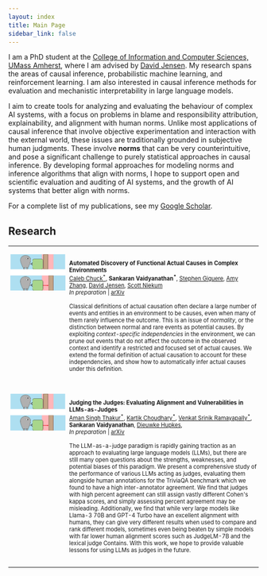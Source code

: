 ```yaml
---
layout: index
title: Main Page
sidebar_link: false
---
```


<style>

table {
  margin-bottom: 1rem;
  width: 100%;
  font-size: 80%;
  border: 0px solid rgba(0, 0, 0, 0);
  border-collapse: collapse;
}

td,
th {
  padding: 1rem .25rem;
  border: 0px solid $border-color;
}

th {
  text-align: left;
}

tbody tr:nth-child(odd) td,
tbody tr:nth-child(odd) th {
  background-color: transparent;
}

paper {
 color: #; 
 font-weight:bold;
}

</style>

I am a PhD student at the [College of Information and Computer Sciences, UMass Amherst](https://www.cics.umass.edu/), where I am advised by [David Jensen](https://people.cs.umass.edu/~jensen/). My research spans the areas of causal inference, probabilistic machine learning, and reinforcement learning. I am also interested in causal inference methods for evaluation and mechanistic interpretability in large language models. 

I aim to create tools for analyzing and evaluating the behaviour of complex AI systems, with a focus on problems in blame and responsibility attribution, explainability, and alignment with human norms. Unlike most applications of causal inference that involve objective experimentation and interaction with the external world, these issues are traditionally grounded in subjective human judgments. These involve <b>norms</b> that can be very counterintuitive, and pose a significant challenge to purely statistical approaches in causal inference. By developing formal approaches for modeling norms and inference algorithms that align with norms, I hope to support open and scientific evaluation and auditing of AI systems, and the growth of AI systems that better align with norms. 

For a complete list of my publications, see my [Google Scholar](https://scholar.google.com/citations?user=DbeHYRcAAAAJ&hl=en&oi=sra).

## Research

<table width="100%" align="center" border="0" cellspacing="0" cellpadding="20">


<tr>
       <td width="20%"  valign="top">
            <img src="/images/projects/IVP.png" alt="lean" style="vertical-align:center; horiz-align:left; width: 100%; margin:0px 0px; border-radius:0%"/> 
     </td>
     <td valign="top" width="65%">
          <p>
              <paper>Automated Discovery of Functional Actual Causes in Complex Environments</paper>
                <br>
                <a href='http://calcharles.github.io/'>Caleb Chuck<sup>*</sup></a>,
                <b>Sankaran Vaidyanathan<sup>*</sup></b>,    
                <a href='https://sgiguerecs.com/'>Stephen Giguere</a>,
                <a href='https://amyzhang.github.io/'>Amy Zhang</a>,
                <a href='https://people.cs.umass.edu/~jensen/'>David Jensen</a>,
                <a href='https://people.cs.umass.edu/~sniekum/'>Scott Niekum</a>
                <br>
       <i>In preparation</i> | <a href='https://arxiv.org/pdf/2404.10883.pdf'>arXiv</a>
       <br><br>
       Classical definitions of actual causation often declare a large number of events and entities in an environment to be causes, even when many of them rarely influence the outcome. This is an issue of <i>normality</i>, or the distinction between normal and rare events as potential causes. By exploiting <i>context-specific independencies</i> in the environment, we can prune out events that do not affect the outcome in the observed context and identify a restricted and focused set of actual causes. We extend the formal definition of actual causation to account for these independencies, and show how to automatically infer actual causes under this definition.
          </p>  
     </td>
   </tr>

<tr>
       <td width="20%"  valign="top">
            <img src="/images/projects/IVP.png" alt="lean" style="vertical-align:center; horiz-align:left; width: 100%; margin:0px 0px; border-radius:0%"/> 
     </td>
     <td valign="top" width="65%">
          <p>
              <paper>Judging the Judges: Evaluating Alignment and Vulnerabilities in LLMs-as-Judges</paper>
                <br>
                <a href='https://www.linkedin.com/in/singh96aman/'>Aman Singh Thakur<sup>*</sup></a>,
                <a href='https://www.mlbykartik.com/'>Kartik Choudhary<sup>*</sup></a>,
                <a href='https://www.linkedin.com/in/venkat-srinik-ramayapally-18565a170/'>Venkat Srinik Ramayapally<sup>*</sup></a>,
                <b>Sankaran Vaidyanathan</b>,    
                <a href='https://dieuwkehupkes.nl/'>Dieuwke Hupkes</a>,
                <br>
       <i>In preparation</i> | <a href='https://arxiv.org/abs/2406.12624'>arXiv</a>
       <br><br>
       The LLM-as-a-judge paradigm is rapidly gaining traction as an approach to evaluating large language models (LLMs), but there are still many open questions about the strengths, weaknesses, and potential biases of this paradigm. We present a comprehensive study of the performance of various LLMs acting as judges, evaluating them alongside human annotations for the TriviaQA benchmark which we found to have a high inter-annotator agreement. We find that judges with high percent agreement can still assign vastly different Cohen's kappa scores, and simply assessing percent agreement may be misleading. Additionally, we find that while very large models like Llama-3 70B and GPT-4 Turbo have an excellent alignment with humans, they can give very different results when used to compare and rank different models, sometimes even being beaten by simple models with far lower human alignment scores such as JudgeLM-7B and the lexical judge Contains. With this work, we hope to provide valuable lessons for using LLMs as judges in the future. 
          </p>  
     </td>
   </tr>

</table>

